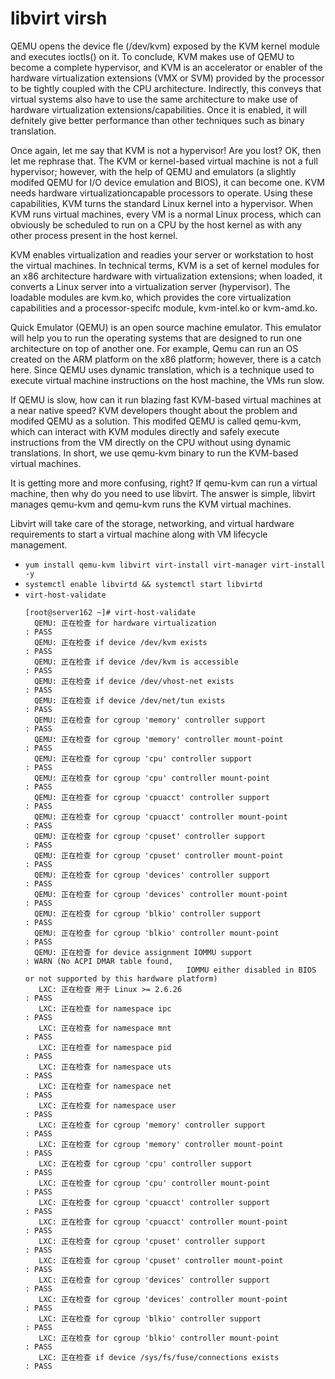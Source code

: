
# libvirt virsh

QEMU opens the device fle (/dev/kvm) exposed by the KVM kernel module and
executes ioctls() on it. To conclude, KVM makes use of QEMU to become a complete
hypervisor, and KVM is an accelerator or enabler of the hardware virtualization
extensions (VMX or SVM) provided by the processor to be tightly coupled with the
CPU architecture. Indirectly, this conveys that virtual systems also have to use the
same architecture to make use of hardware virtualization extensions/capabilities.
Once it is enabled, it will defnitely give better performance than other techniques
such as binary translation.

Once again, let me say that KVM is not a hypervisor! Are you lost? OK, then let me
rephrase that. The KVM or kernel-based virtual machine is not a full hypervisor;
however, with the help of QEMU and emulators (a slightly modifed QEMU for I/O
device emulation and BIOS), it can become one. KVM needs hardware virtualizationcapable processors to operate. Using these capabilities, KVM turns the standard
Linux kernel into a hypervisor. When KVM runs virtual machines, every VM is
a normal Linux process, which can obviously be scheduled to run on a CPU by
the host kernel as with any other process present in the host kernel.

KVM enables virtualization and readies your server or workstation to host the
virtual machines. In technical terms, KVM is a set of kernel modules for an x86
architecture hardware with virtualization extensions; when loaded, it converts a
Linux server into a virtualization server (hypervisor). The loadable modules are
kvm.ko, which provides the core virtualization capabilities and a processor-specifc
module, kvm-intel.ko or kvm-amd.ko.

Quick Emulator (QEMU) is an open source machine emulator. This emulator will
help you to run the operating systems that are designed to run one architecture on
top of another one. For example, Qemu can run an OS created on the ARM platform
on the x86 platform; however, there is a catch here. Since QEMU uses dynamic
translation, which is a technique used to execute virtual machine instructions
on the host machine, the VMs run slow.

If QEMU is slow, how can it run blazing fast KVM-based virtual machines at a near
native speed? KVM developers thought about the problem and modifed QEMU as
a solution. This modifed QEMU is called qemu-kvm, which can interact with KVM
modules directly and safely execute instructions from the VM directly on the CPU
without using dynamic translations. In short, we use qemu-kvm binary to run the
KVM-based virtual machines.

It is getting more and more confusing, right? If qemu-kvm can run a virtual machine,
then why do you need to use libvirt. The answer is simple, libvirt manages
qemu-kvm and qemu-kvm runs the KVM virtual machines.

Libvirt will take care of the storage, networking, and virtual hardware requirements
to start a virtual machine along with VM lifecycle management.


- ```yum install qemu-kvm libvirt virt-install virt-manager virt-install -y```
- ```systemctl enable libvirtd && systemctl start libvirtd```
- ```virt-host-validate```
  ```
  [root@server162 ~]# virt-host-validate
    QEMU: 正在检查 for hardware virtualization                                 : PASS
    QEMU: 正在检查 if device /dev/kvm exists                                   : PASS
    QEMU: 正在检查 if device /dev/kvm is accessible                            : PASS
    QEMU: 正在检查 if device /dev/vhost-net exists                             : PASS
    QEMU: 正在检查 if device /dev/net/tun exists                               : PASS
    QEMU: 正在检查 for cgroup 'memory' controller support                      : PASS
    QEMU: 正在检查 for cgroup 'memory' controller mount-point                  : PASS
    QEMU: 正在检查 for cgroup 'cpu' controller support                         : PASS
    QEMU: 正在检查 for cgroup 'cpu' controller mount-point                     : PASS
    QEMU: 正在检查 for cgroup 'cpuacct' controller support                     : PASS
    QEMU: 正在检查 for cgroup 'cpuacct' controller mount-point                 : PASS
    QEMU: 正在检查 for cgroup 'cpuset' controller support                      : PASS
    QEMU: 正在检查 for cgroup 'cpuset' controller mount-point                  : PASS
    QEMU: 正在检查 for cgroup 'devices' controller support                     : PASS
    QEMU: 正在检查 for cgroup 'devices' controller mount-point                 : PASS
    QEMU: 正在检查 for cgroup 'blkio' controller support                       : PASS
    QEMU: 正在检查 for cgroup 'blkio' controller mount-point                   : PASS
    QEMU: 正在检查 for device assignment IOMMU support                         : WARN (No ACPI DMAR table found, 
                                      IOMMU either disabled in BIOS or not supported by this hardware platform)
     LXC: 正在检查 用于 Linux >= 2.6.26                                      : PASS
     LXC: 正在检查 for namespace ipc                                           : PASS
     LXC: 正在检查 for namespace mnt                                           : PASS
     LXC: 正在检查 for namespace pid                                           : PASS
     LXC: 正在检查 for namespace uts                                           : PASS
     LXC: 正在检查 for namespace net                                           : PASS
     LXC: 正在检查 for namespace user                                          : PASS
     LXC: 正在检查 for cgroup 'memory' controller support                      : PASS
     LXC: 正在检查 for cgroup 'memory' controller mount-point                  : PASS
     LXC: 正在检查 for cgroup 'cpu' controller support                         : PASS
     LXC: 正在检查 for cgroup 'cpu' controller mount-point                     : PASS
     LXC: 正在检查 for cgroup 'cpuacct' controller support                     : PASS
     LXC: 正在检查 for cgroup 'cpuacct' controller mount-point                 : PASS
     LXC: 正在检查 for cgroup 'cpuset' controller support                      : PASS
     LXC: 正在检查 for cgroup 'cpuset' controller mount-point                  : PASS
     LXC: 正在检查 for cgroup 'devices' controller support                     : PASS
     LXC: 正在检查 for cgroup 'devices' controller mount-point                 : PASS
     LXC: 正在检查 for cgroup 'blkio' controller support                       : PASS
     LXC: 正在检查 for cgroup 'blkio' controller mount-point                   : PASS
     LXC: 正在检查 if device /sys/fs/fuse/connections exists                   : PASS
   ```



